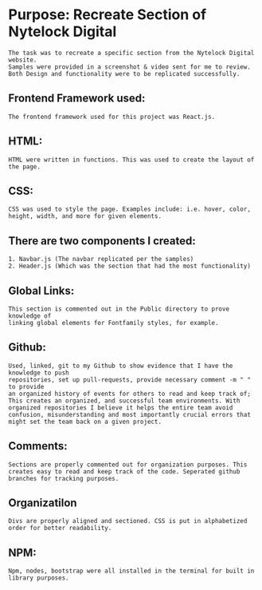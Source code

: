 #   Purpose: Recreate Section of Nytelock Digital
    The task was to recreate a specific section from the Nytelock Digital website.
    Samples were provided in a screenshot & video sent for me to review. Both Design and functionality were to be replicated successfully. 

##   Frontend Framework used:
    The frontend framework used for this project was React.js.

##   HTML:
    HTML were written in functions. This was used to create the layout of the page.

##   CSS:
    CSS was used to style the page. Examples include: i.e. hover, color, height, width, and more for given elements.
   
##   There are two components I created: 
    1. Navbar.js (The navbar replicated per the samples)
    2. Header.js (Which was the section that had the most functionality)

##   Global Links:
    This section is commented out in the Public directory to prove knowledge of
    linking global elements for Fontfamily styles, for example.

##   Github:
    Used, linked, git to my Github to show evidence that I have the knowledge to push
    repositories, set up pull-requests, provide necessary comment -m " " to provide
    an organized history of events for others to read and keep track of; This creates an organized, and successful team environments. With organized repositories I believe it helps the entire team avoid confusion, misunderstanding and most importantly crucial errors that might set the team back on a given project.

##   Comments:
    Sections are properly commented out for organization purposes. This creates easy to read and keep track of the code. Seperated github branches for tracking purposes.
    
##   Organizatilon
    Divs are properly aligned and sectioned. CSS is put in alphabetized order for better readability.

##   NPM:
    Npm, nodes, bootstrap were all installed in the terminal for built in library purposes.



